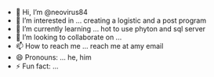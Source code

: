 - 👋 Hi, I’m @neovirus84
- 👀 I’m interested in ... creating a logistic and a post program 
- 🌱 I’m currently learning ... hot to use phyton and sql server
- 💞️ I’m looking to collaborate on ...
- 📫 How to reach me ... reach me at amy email
- 😄 Pronouns: ... he, him
- ⚡ Fun fact: ...

<!---
neovirus84/neovirus84 is a ✨ special ✨ repository because its `README.md` (this file) appears on your GitHub profile.
You can click the Preview link to take a look at your changes.
--->
